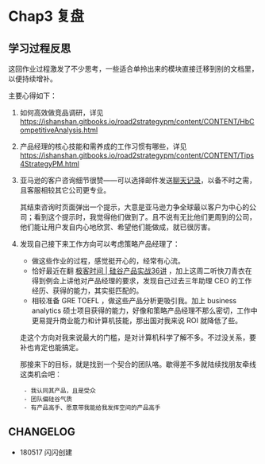 # Chap3 复盘

## 学习过程反思

这回作业过程激发了不少思考，一些适合单拎出来的模块直接迁移到别的文档里，以便持续增补。

主要心得如下：

1. 如何高效做竞品调研，详见 https://ishanshan.gitbooks.io/road2strategypm/content/CONTENT/HbCompetitiveAnalysis.html

2. 产品经理的核心技能和需养成的工作习惯有哪些，详见 https://ishanshan.gitbooks.io/road2strategypm/content/CONTENT/Tips4StrategyPM.html

3. 亚马逊的客户咨询细节很赞——可以选择邮件发送[聊天记录](https://github.com/ishanshan/Road2StrategyPM/blob/master/CONTENT/Chap3TaskResearchLog.md)，以备不时之需，且客服相较其它公司更专业。

	其结束咨询时页面弹出一个提示，大意是亚马逊力争全球最以客户为中心的公司；看到这个提示时，我觉得他们做到了。且不说有无比他们更周到的公司，他们能让用户发自内心地欣赏、希望他们能做成，就已很厉害。

4. 发现自己接下来工作方向可以考虑策略产品经理了：
	- 做这些作业的过程，感觉挺开心的，经常有心流。
	- 恰好最近在翻 [极客时间 | 硅谷产品实战36讲](https://time.geekbang.org/column/intro/80?code=BB8X%2FcsqUhcOVbB2IwYMu635KHNUrC8nFZIhGJG3xaI%3D) ，加上这周二听快刀青衣在得到例会上讲他对产品经理的要求，发现自己过去三年助理 CEO 的工作经历、获得的能力，其实挺匹配的。
	- 相较准备 GRE TOEFL ，做这些产品分析更吸引我。加上 business analytics 硕士项目获得的能力，好像和策略产品经理不那么密切，工作中更易提升商业能力和计算机技能，那出国对我来说 ROI 就降低了些。
		
	走这个方向对我来说最大的门槛，是对计算机科学了解不多。不过没关系，要补也肯定也能搞定。
		
	那接来下的目标，就是找到一个契合的团队咯。歇得差不多就陆续找朋友牵线这类机会吧：
		
		- 我认同其产品，且是受众
		- 团队偏硅谷气质
		- 有产品高手、愿意带我能给我发挥空间的产品高手



## CHANGELOG 

- 180517 闪闪创建


